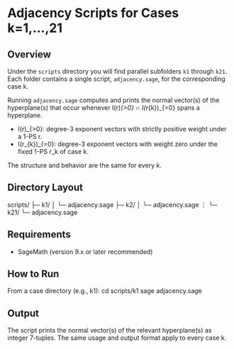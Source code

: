 # Adjacency Scripts for Cases k=1,...,21

## Overview
Under the `scripts` directory you will find parallel subfolders `k1` through `k21`.
Each folder contains a single script, `adjacency.sage`, for the corresponding case k.

Running `adjacency.sage` computes and prints the normal vector(s) of the hyperplane(s) that occur whenever
I(r)_{>0} ∩ I(r_{k})_{=0}
spans a hyperplane.

- I(r)_{>0}: degree-3 exponent vectors with strictly positive weight under a 1-PS r.
- I(r_{k})_{=0}: degree-3 exponent vectors with weight zero under the fixed 1-PS r_k of case k.

The structure and behavior are the same for every k.

## Directory Layout
scripts/
├─ k1/
│  └─ adjacency.sage
├─ k2/
│  └─ adjacency.sage
⋮
└─ k21/
   └─ adjacency.sage

## Requirements
- SageMath (version 9.x or later recommended)

## How to Run
From a case directory (e.g., k1):
cd scripts/k1
sage adjacency.sage

## Output
The script prints the normal vector(s) of the relevant hyperplane(s) as integer 7-tuples.
The same usage and output format apply to every case k.
